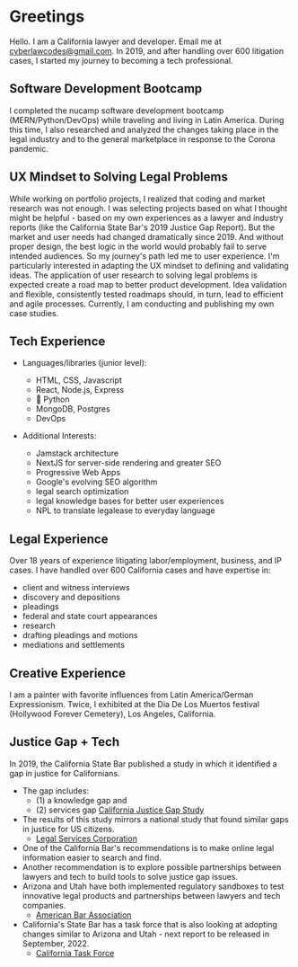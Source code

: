 # Greetings

Hello. I am a California lawyer and developer. Email me at cyberlawcodes@gmail.com. In 2019, and after handling over 600 litigation cases, I started my journey to becoming a tech professional.

## Software Development Bootcamp

I completed the nucamp software development bootcamp (MERN/Python/DevOps) while traveling and living in Latin America.  During this time, I also researched and analyzed the changes taking place in the legal industry and to the general marketplace in response to the Corona pandemic.  

## UX Mindset to Solving Legal Problems

While working on portfolio projects, I realized that coding and market research was not enough.  I was selecting projects based on what I thought might be helpful - based on my own experiences as a lawyer and industry reports (like the California State Bar's 2019 Justice Gap Report).  But the market and user needs had changed dramatically since 2019.  And without proper design, the best logic in the world would probably fail to serve intended audiences.  So my journey's path led me to user experience.  I'm particularly interested in adapting the UX mindset to defining and validating ideas.  The application of user research to solving legal problems is expected create a road map to better product development.  Idea validation and flexible, consistently tested roadmaps should, in turn, lead to efficient and agile processes. Currently, I am conducting and publishing my own case studies. 

## Tech Experience
- Languages/libraries (junior level):
     - HTML, CSS, Javascript
     - React, Node.js, Express
     - 🐍 Python
     - MongoDB, Postgres
     - DevOps
    
- Additional Interests:
     - Jamstack architecture
     - NextJS for server-side rendering and greater SEO
     - Progressive Web Apps
     - Google's evolving SEO algorithm
     - legal search optimization
     - legal knowledge bases for better user experiences
     - NPL to translate legalease to everyday language

## Legal Experience    

Over 18 years of experience litigating labor/employment, business, and IP cases.  I have handled over 600 California cases and have expertise in:
- client and witness interviews
- discovery and depositions
- pleadings
- federal and state court appearances
- research
- drafting pleadings and motions
- mediations and settlements

## Creative Experience    

I am a painter with favorite influences from Latin America/German Expressionism.  Twice, I exhibited at the Dia De Los Muertos festival (Hollywood Forever Cemetery), Los Angeles, California.

## Justice Gap + Tech 

In 2019, the California State Bar published a study in which it identified a gap in justice for Californians. 
- The gap includes: 
     - (1) a knowledge gap and 
     - (2) services gap [California Justice Gap Study](https://www.calbar.ca.gov/Access-to-Justice/Initiatives/California-Justice-Gap-Study/Justice-Gap-Study-Survey-Data)
- The results of this study mirrors a national study that found similar gaps in justice for US citizens. 
     - [Legal Services Corporation](https://www.lsc.gov/our-impact/publications/other-publications-and-reports/justice-gap-report)
- One of the California Bar's recommendations is to make online legal information easier to search and find. 
- Another recommendation is to explore possible partnerships between lawyers and tech to build tools to solve justice gap issues. 
- Arizona and Utah have both implemented regulatory sandboxes to test innovative legal products and partnerships between lawyers and tech                   companies. 
     - [American Bar Association](https://www.americanbar.org/groups/law_practice/publications/law_practice_magazine/2021/ja21/siegel/)
- California's State Bar has a task force that is also looking at adopting changes similar to Arizona and Utah - next report to be released in             September, 2022.  
     - [California Task Force](https://www.calbar.ca.gov/Portals/0/documents/factSheets/Closing-the-Justice-Gap-Working-Group-Fact-Sheet.pdf) 
<!---
cyberlawcodes/cyberlawcodes is a ✨ special ✨ repository because its `README.md` (this file) appears on your GitHub profile.
You can click the Preview link to take a look at your changes.
--->
